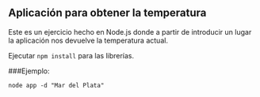 ## Aplicación para obtener la temperatura

Este es un ejercicio hecho en Node.js donde a partir de introducir un lugar la aplicación nos devuelve la temperatura actual.

Ejecutar ```npm install``` para las librerías.

###Ejemplo:
```
node app -d "Mar del Plata"
```